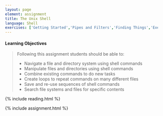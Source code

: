 ```yaml
---
layout: page
element: assignment
title: The Unix Shell
language: Shell
exercises: ['Getting Started','Pipes and Filters','Finding Things','Executable Programs','Bird Counts 1','Bird Counts 2']
---
```


#### Learning Objectives

> Following this assignment students should be able to:
>
> - Navigate a file and directory system using shell commands
> - Manipulate files and directories using shell commands
> - Combine existing commands to do new tasks
> - Create loops to repeat commands on many different files
> - Save and re-use sequences of shell commands
> - Search file systems and files for specific contents

{% include reading.html %}

{% include assignment.html %}
